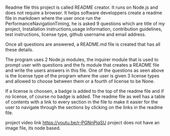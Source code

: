  Readme file
this project is called README creator. It runs on Node.js and does not require a browser.
It helps software developpers create a readme file in markdown where the user once run the PerformanceNavigationTiming,
he is asked 9 questions which are title of my project, Installation instructions,usage information, 
contribution guidelines, test instructions, license type, github username  and email address.

Once all questions are answered, a README.md file is created that has all these details.

The program uses 2 Node.js modules, the inquirer module that is used to prompt user 
with questions and the fs module that creates a README file and  write the users answers in this
file. One of the questions as seen above is the license type of the program where the user is given
3 license types and allowed to choose between them or a fourth of license to be None.

If a license is choosen, a badge is added to the top of the readme file and if no license,
of course no badge is added. The readme file as well has a table of contents with a link to 
every section in the file to make it easier for the user to navigate through the sections
by clicking on the links in the readme file.

project video link
https://youtu.be/r-PGNnPjqSU
project does not have an image file, its node based.
